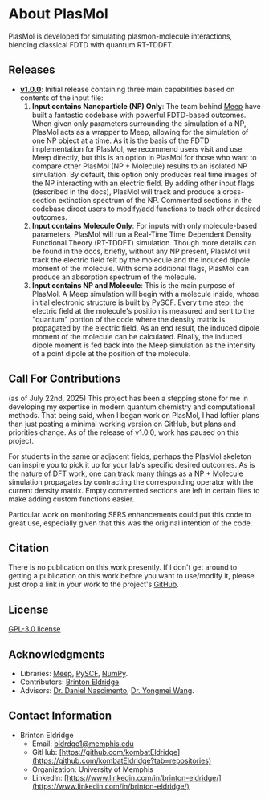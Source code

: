 # About PlasMol

PlasMol is developed for simulating plasmon-molecule interactions, blending classical FDTD with quantum RT-TDDFT.

## Releases

- [**v1.0.0**](https://github.com/kombatEldridge/PlasMol): Initial release containing three main capabilities based on contents of the input file:
    1. **Input contains Nanoparticle (NP) Only**: The team behind [Meep](https://meep.readthedocs.io/en/master/) have built a fantastic codebase with powerful FDTD-based outcomes. When given only parameters surrounding the simulation of a NP, PlasMol acts as a wrapper to Meep, allowing for the simulation of one NP object at a time. As it is the basis of the FDTD implementation for PlasMol, we recommend users visit and use Meep directly, but this is an option in PlasMol for those who want to compare other PlasMol (NP + Molecule) results to an isolated NP simulation. By default, this option only produces real time images of the NP interacting with an electric field. By adding other input flags (described in the docs), PlasMol will track and produce a cross-section extinction spectrum of the NP. Commented sections in the codebase direct users to modify/add functions to track other desired outcomes.
    2. **Input contains Molecule Only**: For inputs with only molecule-based parameters, PlasMol will run a Real-Time Time Dependent Density Functional Theory (RT-TDDFT) simulation. Though more details can be found in the docs, briefly, without any NP present, PlasMol will track the electric field felt by the molecule and the induced dipole moment of the molecule. With some additional flags, PlasMol can produce an absorption spectrum of the molecule.
    3. **Input contains NP and Molecule**: This is the main purpose of PlasMol. A Meep simulation will begin with a molecule inside, whose initial electronic structure is built by PySCF. Every time step, the electric field at the molecule's position is measured and sent to the "quantum" portion of the code where the density matrix is propagated by the electric field. As an end result, the induced dipole moment of the molecule can be calculated. Finally, the induced dipole moment is fed back into the Meep simulation as the intensity of a point dipole at the position of the molecule.

## Call For Contributions

(as of July 22nd, 2025) This project has been a stepping stone for me in developing my expertise in modern quantum chemistry and computational methods. That being said, when I began work on PlasMol, I had loftier plans than just posting a minimal working version on GitHub, but plans and priorities change. As of the release of v1.0.0, work has paused on this project.

For students in the same or adjacent fields, perhaps the PlasMol skeleton can inspire you to pick it up for your lab's specific desired outcomes. As is the nature of DFT work, one can track many things as a NP + Molecule simulation propagates by contracting the corresponding operator with the current density matrix. Empty commented sections are left in certain files to make adding custom functions easier.

Particular work on monitoring SERS enhancements could put this code to great use, especially given that this was the original intention of the code.

## Citation

There is no publication on this work presently. If I don't get around to getting a publication on this work before you want to use/modify it, please just drop a link in your work to the project's [GitHub](https://github.com/kombatEldridge/PlasMol).

## License

[GPL-3.0 license](https://github.com/kombatEldridge/PlasMol/blob/82712e35aacd37a5e1fb0e5dce74a3f3f678d93f/LICENSE)

## Acknowledgments

- Libraries: [Meep](https://meep.readthedocs.io/en/master/), [PySCF](https://pypi.org/project/pyscf/), [NumPy](https://pypi.org/project/numpy/).
- Contributors: [Brinton Eldridge](https://scholar.google.com/citations?user=8OgnrHMAAAAJ&hl=en&oi=ao).
- Advisors: [Dr. Daniel Nascimento](https://scholar.google.com/citations?user=VVPFNW8AAAAJ&hl=en&oi=ao), [Dr. Yongmei Wang](https://scholar.google.com/citations?user=TLvIKj0AAAAJ&hl=en&oi=ao).

## Contact Information

- Brinton Eldridge
    - Email: [bldrdge1@memphis.edu](mailto:bldrdge1@memphis.edu)
    - GitHub: [https://github.com/kombatEldridge](https://github.com/kombatEldridge?tab=repositories)
    - Organization: University of Memphis
    - LinkedIn: [https://www.linkedin.com/in/brinton-eldridge/](https://www.linkedin.com/in/brinton-eldridge/)
